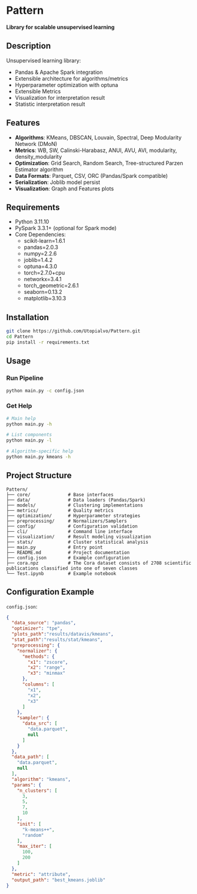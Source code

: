 # Pattern

**Library for scalable unsupervised learning**

## Description

Unsupervised learning library:
- Pandas & Apache Spark integration
- Extensible architecture for algorithms/metrics
- Hyperparameter optimization with optuna
- Extensible Metrics
- Visualization for interpretation result
- Statistic interpretation result

## Features

- **Algorithms**: KMeans, DBSCAN, Louvain, Spectral, Deep Modularity Network (DMoN)
- **Metrics**: WB, SW, Calinski-Harabasz, ANUI, AVU, AVI, modularity, density_modularity
- **Optimization**: Grid Search, Random Search, Tree-structured Parzen Estimator algorithm
- **Data Formats**: Parquet, CSV, ORC (Pandas/Spark compatible)
- **Serialization**: Joblib model persist
- **Visualization**: Graph and Features plots

## Requirements

- Python 3.11.10
- PySpark 3.3.1+ (optional for Spark mode)
- Core Dependencies:
  - scikit-learn=1.6.1
  - pandas=2.0.3
  - numpy=2.2.6
  - joblib=1.4.2
  - optuna=4.3.0
  - torch=2.7.0+cpu
  - networkx=3.4.1
  - torch_geometric=2.6.1
  - seaborn=0.13.2
  - matplotlib=3.10.3


## Installation

```bash
git clone https://github.com/Utopialvo/Pattern.git
cd Pattern
pip install -r requirements.txt
```

## Usage

### Run Pipeline

```bash
python main.py -c config.json
```

### Get Help

```bash
# Main help
python main.py -h

# List components
python main.py -l

# Algorithm-specific help
python main.py kmeans -h
```

## Project Structure

```
Pattern/
├── core/              # Base interfaces
├── data/              # Data loaders (Pandas/Spark)
├── models/            # Clustering implementations
├── metrics/           # Quality metrics
├── optimization/      # Hyperparameter strategies
├── preprocessing/     # Normalizers/Samplers
├── config/            # Configuration validation
├── cli/               # Command line interface
├── visualization/     # Result modeling visualization
├── stats/             # Cluster statistical analysis
├── main.py            # Entry point
├── README.md          # Project documentation
├── config.json        # Example configuration
├── cora.npz           # The Cora dataset consists of 2708 scientific publications classified into one of seven classes
└── Test.ipynb         # Example notebook
```

## Configuration Example

`config.json`:
```json
{
  "data_source": "pandas",
  "optimizer": "tpe",
  "plots_path":"results/datavis/kmeans",
  "stat_path":"results/stat/kmeans",
  "preprocessing": {
    "normalizer": {
      "methods": {
        "x1": "zscore",
        "x2": "range",
        "x3": "minmax"
      },
      "columns": [
        "x1",
        "x2",
        "x3"
      ]
    },
    "sampler": {
      "data_src": [
        "data.parquet",
        null
      ]
    }
  },
  "data_path": [
    "data.parquet",
    null
  ],
  "algorithm": "kmeans",
  "params": {
    "n_clusters": [
      3,
      5,
      7,
      10
    ],
    "init": [
      "k-means++",
      "random"
    ],
    "max_iter": [
      100,
      200
    ]
  },
  "metric": "attribute",
  "output_path": "best_kmeans.joblib"
}
```